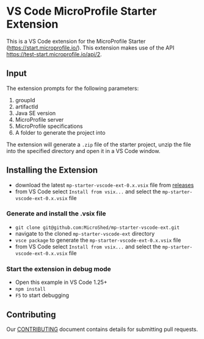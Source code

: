 # VS Code MicroProfile Starter Extension

This is a VS Code extension for the MicroProfile Starter (https://start.microprofile.io/).  This extension makes use of the API https://test-start.microprofile.io/api/2.

## Input

The extension prompts for the following parameters:
1. groupId
2. artifactId 
3. Java SE version
4. MicroProfile server
5. MicroProfile specifications
6. A folder to generate the project into

The extension will generate a `.zip` file of the starter project, unzip the file into the specified directory and open it in a VS Code window.

## Installing the Extension
- download the latest `mp-starter-vscode-ext-0.x.vsix` file from [releases](https://github.com/MicroShed/mp-starter-vscode-ext/releases)
- from VS Code select `Install from vsix...` and select the `mp-starter-vscode-ext-0.x.vsix` file

### Generate and install the .vsix file
- `git clone git@github.com:MicroShed/mp-starter-vscode-ext.git`
- navigate to the cloned `mp-starter-vscode-ext` directory
- `vsce package` to generate the `mp-starter-vscode-ext-0.x.vsix` file
- from VS Code select `Install from vsix...` and select the `mp-starter-vscode-ext-0.x.vsix` file

### Start the extension in debug mode
- Open this example in VS Code 1.25+
- `npm install`
- `F5` to start debugging

## Contributing
Our [CONTRIBUTING](CONTRIBUTING.md) document contains details for submitting pull requests.

